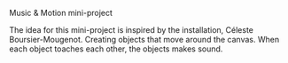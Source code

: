 Music & Motion mini-project

The idea for this mini-project is inspired by the installation, Céleste Boursier-Mougenot. 
Creating objects that move around the canvas. When each object toaches each other, the objects makes sound. 
